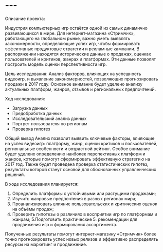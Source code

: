 # ---
Описание проекта:

Индустрия компьютерных игр остаётся одной из самых динамично развивающихся в мире. Для интернет-магазина «Стримчик», работающего на глобальном рынке, важно уметь выявлять закономерности, определяющие успех игр, чтобы формировать эффективные продуктовые стратегии и рекламные кампании. В распоряжении находятся исторические данные о продажах, оценках пользователей и критиков, жанрах и платформах. Эти данные позволят построить модель оценки перспективности игр.

Цель исследования: Анализ факторов, влияющих на успешность видеоигр, и выявление закономерностей, позволяющих прогнозировать продажи в 2017 году. Основное внимание будет уделено анализу актуальных платформ, жанров, отзывов и региональных предпочтений.

Ход исследования:

- Загрузка данных
- Предобработка данных
- Исследовательский анализ данных
- Портрет пользователя по регионам
- Проверка гипотез

Общий вывод Анализ позволит выявить ключевые факторы, влияющие на успех видеоигр: платформу, жанр, оценки критиков и пользователей, региональные особенности и возрастной рейтинг. Особое внимание будет уделено определению наиболее перспективных платформ и жанров, которые помогут сформировать эффективную стратегию на 2017 год. Также будет проведена проверка статистических гипотез, результаты которой станут основой для обоснованных управленческих решений.

В ходе исследования планируется:

1. Определить платформы с устойчивыми или растущими продажами;
2. Изучить жанровые предпочтения в разных регионах мира;
3. Проанализировать влияние пользовательских и критических оценок на объёмы продаж;
4. Проверить гипотезы о различиях в восприятии игр по платформам и жанрам; 5.Подготовить практические 5. рекомендации для продвижения игр и формирования ассортимента.

Полученные результаты помогут интернет-магазину «Стримчик» более точно прогнозировать успех новых релизов и эффективно распределять ресурсы на маркетинг и продвижение.

